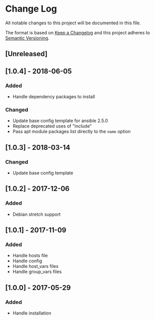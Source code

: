 # Change Log
All notable changes to this project will be documented in this file.

The format is based on [Keep a Changelog](http://keepachangelog.com/)
and this project adheres to [Semantic Versioning](http://semver.org/).

## [Unreleased]

## [1.0.4] - 2018-06-05
### Added
- Handle dependency packages to install

### Changed
- Update base config template for ansible 2.5.0
- Replace deprecated uses of "include"
- Pass apt module packages list directly to the `name` option

## [1.0.3] - 2018-03-14
### Changed
- Update base config template

## [1.0.2] - 2017-12-06
### Added
- Debian stretch support

## [1.0.1] - 2017-11-09
### Added
- Handle hosts file
- Handle config
- Handle host_vars files
- Handle group_vars files

## [1.0.0] - 2017-05-29
### Added
- Handle installation
